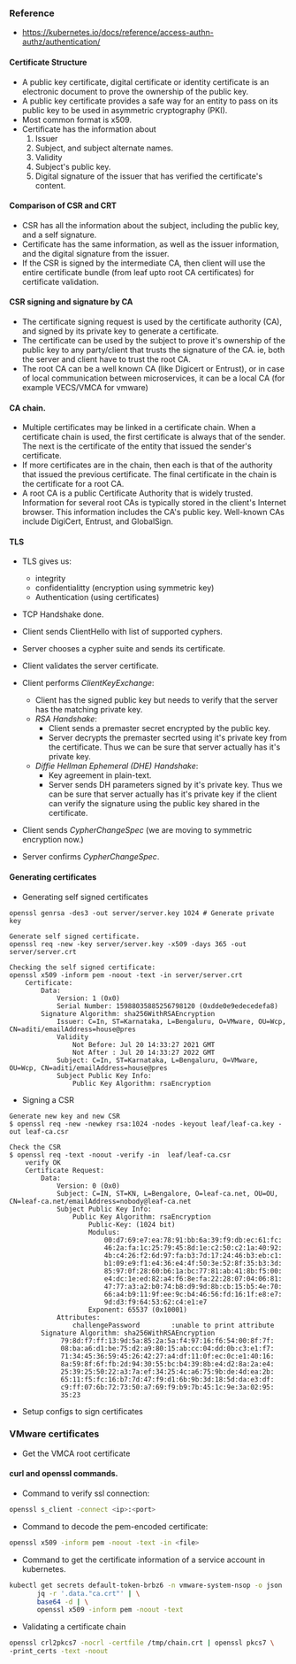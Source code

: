 ### Reference

* https://kubernetes.io/docs/reference/access-authn-authz/authentication/

#### Certificate Structure
* A public key certificate, digital certificate or identity certificate is an electronic document to prove the ownership of the public key.
* A public key certificate provides a safe way for an entity to pass on its public key to be used in asymmetric cryptography (PKI).
* Most common format is x509.
* Certificate has the information about
	1. Issuer
	2. Subject, and subject alternate names.
	3. Validity
	4. Subject's public key.
	5. Digital signature of the issuer that has verified the certificate's content.

#### Comparison of CSR and CRT
* CSR has all the information about the subject, including the public key, and a self signature.
* Certificate has the same information, as well as the issuer information, and the digital signature from the issuer.
* If the CSR is signed by the intermediate CA, then client will use the entire certificate bundle (from leaf upto root CA certificates) for certificate validation.

#### CSR signing and signature by CA
* The certificate signing request is used by the certificate authority (CA), and signed by its private key to generate a certificate.
* The certificate can be used by the subject to prove it's ownership of the public key to any party/client that trusts the signature of the CA. ie, both the server and client have to trust the root CA.
* The root CA can be a well known CA (like Digicert or Entrust), or in case of local communication between microservices, it can be a local CA (for example VECS/VMCA for vmware)

#### CA chain.
* Multiple certificates may be linked in a certificate chain. When a certificate chain is used, the first certificate is always that of the sender. The next is the certificate of the entity that issued the sender's certificate.
* If more certificates are in the chain, then each is that of the authority that issued the previous certificate. The final certificate in the chain is the certificate for a root CA.
* A root CA is a public Certificate Authority that is widely trusted. Information for several root CAs is typically stored in the client's Internet browser. This information includes the CA's public key. Well-known CAs include DigiCert, Entrust, and GlobalSign.

#### TLS
* TLS gives us:
	* integrity
	* confidentialitty (encryption using symmetric key)
	* Authentication (using certificates)

* TCP Handshake done.
* Client sends ClientHello with list of supported cyphers.
* Server chooses a cypher suite and sends its certificate.
* Client validates the server certificate.
* Client performs *ClientKeyExchange*:
	* Client has the signed public key but needs to verify that the server has the matching private key.
	* *RSA Handshake*:
		* Client sends a premaster secret encrypted by the public key.
		* Server decrypts the premaster secrted using it's private key from the certificate. Thus we can be sure that server actually has it's private key.
	* *Diffie Hellman Ephemeral (DHE) Handshake*:
		* Key agreement in plain-text.
		* Server sends DH parameters signed by it's private key. Thus we can be sure that server actually has it's private key if the client can verify the signature using the public key shared in the certificate.
* Client sends *CypherChangeSpec* (we are moving to symmetric encryption now.)
* Server confirms *CypherChangeSpec*.

#### Generating certificates
* Generating self signed certificates

```
openssl genrsa -des3 -out server/server.key 1024 # Generate private key

Generate self signed certificate.
openssl req -new -key server/server.key -x509 -days 365 -out server/server.crt

Checking the self signed certificate:
openssl x509 -inform pem -noout -text -in server/server.crt
	Certificate:
	    Data:
	        Version: 1 (0x0)
	        Serial Number: 15988035885256798120 (0xdde0e9edecedefa8)
	    Signature Algorithm: sha256WithRSAEncryption
	        Issuer: C=In, ST=Karnataka, L=Bengaluru, O=VMware, OU=Wcp, CN=aditi/emailAddress=house@pres
	        Validity
	            Not Before: Jul 20 14:33:27 2021 GMT
	            Not After : Jul 20 14:33:27 2022 GMT
	        Subject: C=In, ST=Karnataka, L=Bengaluru, O=VMware, OU=Wcp, CN=aditi/emailAddress=house@pres
	        Subject Public Key Info:
	            Public Key Algorithm: rsaEncryption
```

* Signing a CSR
```
Generate new key and new CSR
$ openssl req -new -newkey rsa:1024 -nodes -keyout leaf/leaf-ca.key -out leaf-ca.csr

Check the CSR
$ openssl req -text -noout -verify -in  leaf/leaf-ca.csr
	verify OK
	Certificate Request:
	    Data:
	        Version: 0 (0x0)
	        Subject: C=IN, ST=KN, L=Bengalore, O=leaf-ca.net, OU=OU, CN=leaf-ca.net/emailAddress=nobody@leaf-ca.net
	        Subject Public Key Info:
	            Public Key Algorithm: rsaEncryption
	                Public-Key: (1024 bit)
	                Modulus:
	                    00:d7:69:e7:ea:78:91:bb:6a:39:f9:db:ec:61:fc:
	                    46:2a:fa:1c:25:79:45:8d:1e:c2:50:c2:1a:40:92:
	                    4b:c4:26:f2:6d:97:fa:b3:7d:17:24:46:b3:eb:c1:
	                    b1:09:e9:f1:e4:36:e4:4f:50:3e:52:8f:35:b3:3d:
	                    85:97:0f:28:60:b6:1a:bc:77:81:ab:41:8b:f5:00:
	                    e4:dc:1e:ed:82:a4:f6:8e:fa:22:28:07:04:06:81:
	                    47:77:a3:a2:b0:74:b8:d9:9d:8b:cb:15:b5:4e:70:
	                    66:a4:b9:11:9f:ee:9c:b4:46:56:fd:16:1f:e8:e7:
	                    9d:d3:f9:64:53:62:c4:e1:e7
	                Exponent: 65537 (0x10001)
	        Attributes:
	            challengePassword        :unable to print attribute
	    Signature Algorithm: sha256WithRSAEncryption
	         79:8d:f7:ff:13:9d:5a:85:2a:5a:f4:97:16:f6:54:00:8f:7f:
	         08:ba:a6:d1:be:75:d2:a9:80:15:ab:cc:04:dd:0b:c3:e1:f7:
	         71:34:45:36:59:45:26:42:27:a4:df:11:0f:ec:0c:e1:40:16:
	         8a:59:8f:6f:fb:2d:94:30:55:bc:b4:39:8b:e4:d2:8a:2a:e4:
	         25:39:25:50:22:a3:7a:ef:34:25:4c:a6:75:9b:de:4d:ea:2b:
	         65:11:f5:fc:16:b7:7d:47:f9:d1:6b:9b:3d:18:5d:da:e3:df:
	         c9:ff:07:6b:72:73:50:a7:69:f9:b9:7b:45:1c:9e:3a:02:95:
	         35:23

```

* Setup configs to sign certificates

### VMware certificates
* Get the VMCA root certificate


#### curl and openssl commands.
* Command to verify ssl connection:
```sh
openssl s_client -connect <ip>:<port>
```
* Command to decode the pem-encoded certificate:
```sh
openssl x509 -inform pem -noout -text -in <file>
```
* Command to get the certificate information of a service account in kubernetes.
```sh
kubectl get secrets default-token-brbz6 -n vmware-system-nsop -o json | \
	   jq -r '.data."ca.crt"' | \
	   base64 -d | \
	   openssl x509 -inform pem -noout -text
```
* Validating a certificate chain
```sh
openssl crl2pkcs7 -nocrl -certfile /tmp/chain.crt | openssl pkcs7 \
-print_certs -text -noout
```
